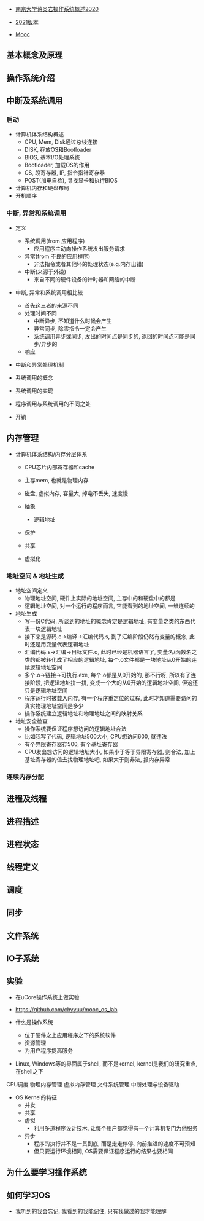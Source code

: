 - [南京大学蒋炎岩操作系统概述2020](https://www.bilibili.com/video/BV1N741177F5?from=search&seid=14899341750348752679)
- [2021版本](https://www.bilibili.com/video/BV1HN41197Ko/?spm_id_from=333.788.recommend_more_video.0)

- [Mooc](https://www.bilibili.com/video/BV1wq4y1M7qf?from=search&seid=16607400805814260626&spm_id_from=333.337.0.0)
## 基本概念及原理
## 操作系统介绍
## 中断及系统调用
### 启动
- 计算机体系结构概述
    - CPU, Mem, Disk通过总线连接
    - DISK, 存放OS和Bootloader
    - BIOS, 基本I/O处理系统
    - Bootloader, 加载OS的作用
    - CS, 段寄存器, IP, 指令指针寄存器
    - POST(加电自检), 寻找显卡和执行BIOS
- 计算机内存和硬盘布局
- 开机顺序
### 中断, 异常和系统调用
- 定义
    - 系统调用(from 应用程序)
        - 应用程序主动向操作系统发出服务请求
    - 异常(from 不良的应用程序)
        - 非法指令或者其他坏的处理状态(e.g.内存出错)
    - 中断(来源于外设)
        - 来自不同的硬件设备的计时器和网络的中断
- 中断, 异常和系统调用相比较
    - 首先这三者的来源不同
    - 处理时间不同
        - 中断异步, 不知道什么时候会产生
        - 异常同步, 除零指令一定会产生
        - 系统调用异步或同步, 发出的时间点是同步的, 返回的时间点可能是同步/异步的
    - 响应

- 中断和异常处理机制

- 系统调用的概念
- 系统调用的实现
- 程序调用与系统调用的不同之处
- 开销
## 内存管理
- 计算机体系结构/内存分层体系
    - CPU芯片内部寄存器和cache
    - 主存mem, 也就是物理内存
    - 磁盘, 虚拟内存, 容量大, 掉电不丢失, 速度慢

    - 抽象
        - 逻辑地址
    - 保护
    - 共享
    - 虚拟化
### 地址空间 & 地址生成
- 地址空间定义
    - 物理地址空间, 硬件上实际的地址空间, 主存中的和硬盘中的都是
    - 逻辑地址空间, 对一个运行的程序而言, 它能看到的地址空间, 一维连续的
- 地址生成
    - 写一份C代码, 所谈到的地址的概念肯定是逻辑地址, 有变量之类的东西代表一块逻辑地址
    - 接下来是源码.c->编译->汇编代码.s, 到了汇编阶段仍然有变量的概念, 此时还是用变量代表逻辑地址
    - 汇编代码.s->汇编->目标文件.o, 此时已经是机器语言了, 变量名/函数名之类的都被转化成了相应的逻辑地址, 每个.o文件都是一块地址从0开始的连续逻辑地址空间
    - 多个.o->链接->可执行.exe, 每个.o都是从0开始的, 那不行呀, 所以有了连接阶段, 把逻辑地址拼一拼, 变成一个大的从0开始的逻辑地址空间, 但这还只是逻辑地址空间
    - 程序运行时被载入内存, 有一个程序重定位的过程, 此时才知道需要访问的真实物理地址空间是多少
    - 操作系统建立逻辑地址和物理地址之间的映射关系
- 地址安全检查
    - 操作系统要保证程序想访问的逻辑地址合法
    - 比如我写了代码, 逻辑地址500大小, CPU想访问600, 就违法
    - 有个界限寄存器存500, 有个基址寄存器
    - CPU发出想访问的逻辑地址大小, 如果小于等于界限寄存器, 则合法, 加上基址寄存器的值去找物理地址吧, 如果大于则非法, 报内存异常
### 连续内存分配
## 进程及线程
## 进程描述
## 进程状态
## 线程定义
## 调度
## 同步
## 文件系统
## IO子系统
## 实验
- 在uCore操作系统上做实验
- https://github.com/chyyuu/mooc_os_lab

- 什么是操作系统
    - 位于硬件之上应用程序之下的系统软件
    - 资源管理
    - 为用户程序提高服务
- Linux, Windows等的界面属于shell, 而不是kernel, kernel是我们的研究重点, 在shell之下

CPU调度
物理内存管理
虚拟内存管理
文件系统管理
中断处理与设备驱动

- OS Kernel的特征
    - 并发
    - 共享
    - 虚拟
        - 利用多道程序设计技术, 让每个用户都觉得有一个计算机专门为他服务
    - 异步
        - 程序的执行并不是一贯到底, 而是走走停停, 向前推进的速度不可预知
        - 但只要运行环境相同, OS需要保证程序运行的结果也要相同

## 为什么要学习操作系统

## 如何学习OS
- 我听到的我会忘记, 我看到的我能记住, 只有我做过的我才能理解
